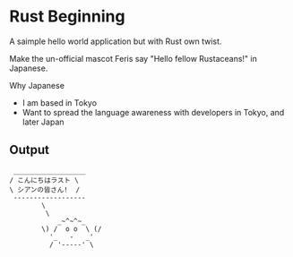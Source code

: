 # Rust Beginning

A saimple hello world application but with Rust own twist.

Make the un-official mascot Feris say "Hello fellow Rustaceans!" in Japanese.

Why Japanese
- I am based in Tokyo
- Want to spread the language awareness with developers in Tokyo, and later Japan


## Output

```
 __________________
/ こんにちはラスト \
\ シアンの皆さん!  /
 ------------------
        \
         \
            _~^~^~_
        \) /  o o  \ (/
          '_   -   _'
          / '-----' \

```